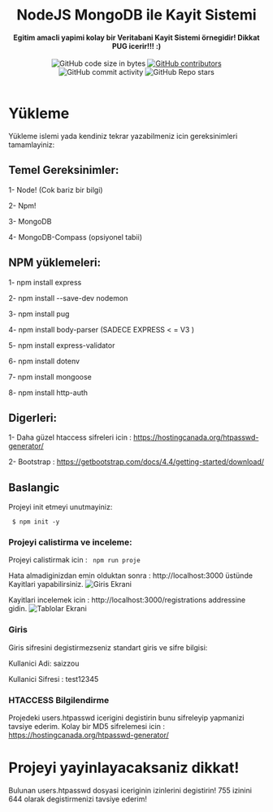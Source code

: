 <h1 align="center">NodeJS MongoDB ile Kayit Sistemi</h1>

<div align="center">
  <strong>Egitim amacli yapimi kolay bir Veritabani Kayit Sistemi örnegidir! Dikkat PUG icerir!!! :)</strong>
</div>

<br />

<div align="center">
  <img alt="GitHub code size in bytes" src="https://img.shields.io/github/languages/code-size/Saizzou/NodeJS_Kayit_Veritabani">
  <a href="https://github.com/Saizzou/NodeJS_Kayit_Veritabani/graphs/contributors"><img alt="GitHub contributors" src="https://img.shields.io/github/contributors/Saizzou/NodeJS_Kayit_Veritabani"></a>
  <img alt="GitHub commit activity" src="https://img.shields.io/github/commit-activity/m/Saizzou/NodeJS_Kayit_Veritabani">
  <img alt="GitHub Repo stars" src="https://img.shields.io/github/stars/Saizzou/NodeJS_Kayit_Veritabani">
</div>

<br />

# Yükleme
Yükleme islemi yada kendiniz tekrar yazabilmeniz icin gereksinimleri tamamlayiniz:

## Temel Gereksinimler:

1- Node! (Cok bariz bir bilgi)

2- Npm!

3- MongoDB

4- MongoDB-Compass (opsiyonel tabii)

## NPM yüklemeleri:

1- npm install express

2- npm install --save-dev nodemon

3- npm install pug

4- npm install body-parser (SADECE EXPRESS < = V3 ) 

5- npm install express-validator

6- npm install dotenv

7- npm install mongoose

8- npm install http-auth

## Digerleri:

1- Daha güzel htaccess sifreleri icin : https://hostingcanada.org/htpasswd-generator/

2- Bootstrap : https://getbootstrap.com/docs/4.4/getting-started/download/

## Baslangic
Projeyi init etmeyi unutmayiniz:

``` $ npm init -y```

### Projeyi calistirma ve inceleme:

Projeyi calistirmak icin :
``` npm run proje```

Hata almadiginizdan emin olduktan sonra : http://localhost:3000 üstünde Kayitlari yapabilirsiniz.
![Giris Ekrani](img/giris.png)

Kayitlari incelemek icin : http://localhost:3000/registrations addressine gidin. 
![Tablolar Ekrani](img/tablo.png)

### Giris
Giris sifresini degistirmezseniz standart giris ve sifre bilgisi:

Kullanici Adi: saizzou

Kullanici Sifresi : test12345

### HTACCESS Bilgilendirme
Projedeki users.htpasswd icerigini degistirin bunu sifreleyip yapmanizi tavsiye ederim. Kolay bir MD5 sifrelemesi icin : 
https://hostingcanada.org/htpasswd-generator/

# Projeyi yayinlayacaksaniz dikkat!
Bulunan users.htpasswd dosyasi iceriginin izinlerini degistirin! 755 izinini 644 olarak degistirmenizi tavsiye ederim!
